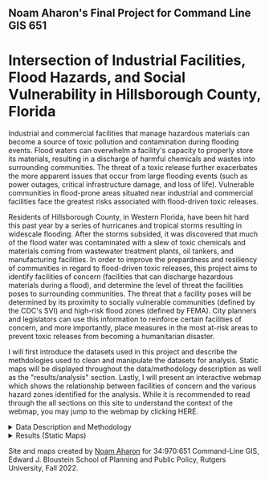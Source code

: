 ## Noam Aharon's Final Project for Command Line GIS 651

# Intersection of Industrial Facilities, Flood Hazards, and Social Vulnerability in Hillsborough County, Florida 

Industrial and commercial facilities that manage hazardous materials can become a source of toxic pollution and contamination during flooding events. Flood waters can overwhelm a facility's capacity to properly store its materials, resulting in a discharge of harmful chemicals and wastes into surrounding communities. The threat of a toxic release further exacerbates the more apparent issues that occur from large flooding events (such as power outages, critical infrastructure damage, and loss of life). Vulnerable communities in flood-prone areas situated near industrial and commercial facilities face the greatest risks associated with flood-driven toxic releases. 

Residents of Hillsborough County, in Western Florida, have been hit hard this past year by a series of hurricanes and tropical storms resulting in widescale flooding. After the storms subsided, it was discovered that much of the flood water was contaminated with a slew of toxic chemicals and materials coming from wastewater treatment plants, oil tankers, and manufacturing facilities. In order to improve the prepardness and resiliency of communities in regard to flood-driven toxic releases, this project aims to identify facilities of concern (facilities that can discharge hazardous materials during a flood), and determine the level of threat the facilities poses to surrounding communities. The threat that a facility poses will be determined by its proximity to socially vulnerable communities (defined by the CDC's SVI) and high-risk flood zones (defined by FEMA). City planners and legislators can use this information to reinforce certain facilities of concern, and more importantly, place measures in the most at-risk areas to prevent toxic releases from becoming a humanitarian disaster. 

I will first introduce the datasets used in this project and describe the methdologies used to clean and manipulate the datasets for analysis. Static maps will be displayed throughout the data/methodology description as well as the "results/analysis" section. Lastly, I will present an interactive webmap which shows the relationship between facilities of concern and the various hazard zones identified for the analysis. While it is recommended to read through the all sections on this site to understand the context of the webmap, you may jump to the webmap by clicking HERE. 


<details><summary>Data Description and Methodology</summary>
<p>

1. <a href="https://www.atsdr.cdc.gov/placeandhealth/svi/interactive_map.html"> Social Vulnerability Index by Census Tract </a> - CDC, 2020 Data. 
  
**Data Description** 
  
*What is Social Vulnerability?*
  
"Every community must prepare for and respond to hazardous events, whether a natural disaster like a tornado
or a disease outbreak, or an anthropogenic event such as a harmful chemical spill. The degree to which a
community exhibits certain social conditions, including high poverty, low percentage of vehicle access, or
crowded households, may affect that community’s ability to prevent human suffering and financial loss in the
event of disaster. These factors describe a community’s social vulnerability (CDC)."

*What is CDC Social Vulnerability Index?*
  
"SVI indicates the relative vulnerability of every U.S. Census tract. SVI ranks the tracts on 15 social factors, including unemployment,
minority status, and disability, and further groups them into four related themes. Thus, each tract receives a
ranking for each Census variable and for each of the four themes, as well as an overall ranking (CDC)." The scale goes from 0 to 1 (low to high social vulnerability). The CDC/ATSDR has prepared the SVI based on variables and data collected by the US Census Bureau.
 
The SVI can help determine a community's level of prepardness and resiliency to deal with a human or natural disaster. For the purposes of this analysis, I am interested in identifying the most socially vulnerable communities in Hillsborough County, Florida, to see if they are situated near facilities of concern. According to the CDC's interactive SVI map, census tracts with an overall SVI ranking of .75 and above are are considered to be areas with high social vulnerability. Census tracts with .75 SVI or higher will become one of the two hazard zones or areas that will be defined for the analysis. These hazard zones/areas are places where the harmful effects of toxic releases from facilities of concern will be exacerbated. 

**Data Cleaning and Methodology**

I downloaded a csv file of SVI data for every census tract in Florida. The SVI data includes all the variables that go in to calculatiing the overall SVI ranking. Since I'm only interested in the overall SVI, I dropped most of the columns from the csv. I then filtered the dataset to Hillsborough County and joined the dataset to a geodataframe that includes the geometries of the census tracts in Hillsborough County. Census tracts that were located in the water were dropped from the geometry. Initially, the number of rows in my SVI dataset did not match the number of rows in the geodataframe (333 vs 335). I later found out however, that the geodataframe of census tracts was from 2022 whle the SVI data was 2020. I then downloaded census tract geometries from 2020 and both datasets matched. Below is a choropleth map displaying the SVI values for every census tract in Hillsborough County. The dark blue census tracts (SVI of .75 and above) is defined as one of the two hazard layers that will be used to conduct the facility threat analysis.    

<img src="OverallSVI.png" width = "500" >
  

  
  
2. <a href="https://msc.fema.gov/portal/advanceSearch#searchresultsanchor"> National Flood Hazard Layer </a> - FEMA, Last updated November 11, 2022.
  
**Data Description** 
  
The National Flood Hazard Layer (NFHL_12057C) from the FEMA Flood Map Service Center is a shapefile that displays the different flood insurance zones defined by FEMA for the entire country. Flood zones are defined by their varying levels of flood risk. High risk zones are areas where there is at least a 1% chance of annual flooding and a 26% chance of flooding during a 30-year period. Moderate to low risk zones are areas where the risk of flooding is reduced but not completley removed. Flood insurance is not required in these zones. Click <a href="https://www.fema.gov/blog/fema-flood-maps-and-zones-explained"> here </a> for a more detailed explanation of the zones.

**Data Cleaning and Methodology**

Since shapefiles already contain geometries, I did not have to convert the original dataset to a geodataframe. I did, however, discover that the shapefile of flood zones for Hillsborough County contained over 9,000 polygons making it difficult to display in both matplotlib and folium. To simplify the dataset, I dissolved the shapefile by the 7 flood zones present in the data to create 7 rows of multipolygons. I then dropped the "open water" zone as it is irelevant to my analysis. To further clean the dataset, I clipped the flood zones to the geometries of my census tract, ensuring that both those datasets covered the exact same area. The flood zone data was then cleaned enough to display on the static map below. All flood zones in Hillsborough County that start with the letter "A" and "V" are high-risk flood zones and will be considered the second overall hazard zone/area used for the analysis. The "X" flood zone is considered low-risk and will therefore be dropped later on to create a layer that only includes high-risk zones. The flood zone dataset, however, still had too many intricate shapes and geometries to visualize on an interactive map. Therefore, I created a unary union of all high risk flood zones and simplified the geometries to a tolerance of 100 feet. The high risk flood map layer on the interactive map is a product of these geoprocessing steps. 

<img src="FEMAZones.png" width = "500" >
  

3. <a href="https://floridadep.gov/water/domestic-wastewater/content/wastewater-facility-information"> Florida Wastewater Facilities (Industrial and Domestic) </a> - Florida DEP, Last updated October 31st, 2022. 

**Data Description** 
  
The Florida Department of Environmental Protection has prepared a database of wastewater facilities across the state. The database is contributed to by the regional DEP offices in Florida. The site provides a csv file for different types of facilities. Although domestic wastewater facilities serve non-industrial purposes, many of them handle enough waste to generate a toxic release during flooding. Therefore, I decided to include both the industrial and domestic wastewater facilities in my analysis. The datasets include the names, addresses, capacities, and status of activity for each facility in Florida (around 6,000 total). 
 
 **Data Cleaning and Methodology** 
  
After filtering the data to Hillsborough County, I merged the two datasets and deleted any duplicate facilities (there were about 15). Since there was no locational data attached to the facilities, I had to geocode the merged dataset using the addresses provided by DEP. Many of the addresses in the data were incomplete and therefore returning poor or no results after running the geocoder. I manually cleaned most of the addresses using google maps as a reference, dropping addreesses of facilities that no longer existed or were inactive. I got a 97% and above match for all but 5 of the 294 addresses. Those 5 addresses were located, according to the original addresses, outside of Hillsborough County, and therefore dropped. After dropping some more duplicates and faulty addresses, I was left with 291 domestic and industrial wastewater facilities and their coordinates/geometries in a geodataframe. Wastewater facilities comprise the vast majority of all the facilities being explored in this analysis. However, they are not theonly type of facilities that store or manage hazardous materials. I therefore had to bring in more facility datasets.  
 
4. <a href="https://koordinates.com/layer/110586-florida-hurricane-facilities-of-concern/"> Florida Hurricane Facilities of Concern </a> - Koordinates from Florida DEP, Last updated September 29, 2022. 
  
**Data Description**  
  
The Florida Hurricane Facilities of Concern dataset identifies facilities across the state that store or manage hazardous waste. These facilities are highlighted for their potential to release hazardous materials during a large flooding event such as a hurricane. The dataset was prepared by Florida DEP but was downloaded from a site called "Koordinates" which claimed to have more updated information than the DEP itself. After some research I found that this source is credible and may have had someone from the DEP update it before updating the DEP GIS maps. Facilities of concern include "Treatment, Storage, and Disposal facilities (TSDs) that are permitted to manage hazardous waste; hazardous waste transfer facilities where hazardous waste may be stored or staged for up to 10 days; used oil transfer facilities where used oil may be stored or staged for up to 35 days; and large quantity generators (LQGs) of hazardous waste that generate more than 1000kg of hazardous waste in any one month and may store their hazardous waste for up to 90 days (DEP)." Note: Moving forward I will refer to all facilities in my analysis as "facilities of concern," not be confused with this datatset. 
  
**Data Cleaning and Methodology** 
 
I downloaded a csv for all facilities of concern in Florida. The dataset included latitude and longitude coordinates which made it easy to convert into a geodataframe to create a point layer. The data was then filtered to Hillsborough County. Some columns were dropped and others were renamed to make the data more legible. There were a total of 60 facilities identified after cleaning the dataset. This dataset will be merged with the wastewater facilities list to create a growing dataset of all facilities in Hillsborough County that can be a threat during flooding.              

  
5. <a href="https://www.epa.gov/toxics-release-inventory-tri-program "> Toxic Release Inventory Facilities </a> - EPA, 2021 Data. 
  
 **Data Description**
  
The Toxic Release Inventory (TRI) developed by the EPA is "a resource for learning about toxic chemical releases and pollution prevention activities reported by industrial and federal facilities." While not all facilities have experienced an accidental toxic release in the past, all facilities in this database store hazardous materials and do have the potential to release toxic substances into the environment. The database allows someone to search for facilities at different geographical levels for different years. The inventory also allows for the filtering of facilities based on the materials stored and other variables related to hazardous material capacity. Since I wanted the most up-to-date information, I searched for all TRI facilities in Hillsbroough County for 2021. 
  
 **Data Cleaning and Methodology** 
  
The TRI provided an option to download information about the facilities as a csv file with lat/long coordinates attached. The coordinates made it easy to convert the data to a geodataframe. The geodataframe was then projected to the local coordinate system that I had assigned all the previous data layers. In total, there were 68 TRI facilities. This dataset will be merged together with the "Facilities of Concern" dataset as well as the wastewater facilities list to create a master dataset of all facilities of concern. 
  
  
***Merging all facilities***
  
The process of merging all facility datasets and cleaning them to remove duplicates took most of my time for this project. First, I merged just the "Facilities of Concern" and TRI facilities datasets together to check for any duplicates. There were indeed duplicates which had to be manually checked for. This was done by displaying both datasets on an interactive map and using the name and address fields to find any overlapping information. After identifying and dropping the duplicates between the two datasets, I was left with 108 facilities. I was then ready to merge this new dataset to the wastewater facilities list. It took a while to identify the 30 or so duplicate facilities that existed between the datasets. While I was aware that there would be overlap, I did not anticipate how difficult it would be to locate. This was mainly because the 3 original datasets had no fields in common. All ID fields used a different alphanumeric system and thus could not be checked by code for duplicates. THe formatting of the name and address fields were also different among the datasets, leaving no choice but to manually check for duplicates. While this process was time consuming, I think it is crucuial to build a master list of all facilities of concnern in order to conduct a thorough analysis that captures the realities of Hillsborough County. After cleaning the master dataset, there was 354 facilities of concern identified ranging from wastewater facilities to oil tankers and manufacturing plants, among others. Since the datasets were messy, I was unfortunately unable to display the facilities by their type in any of the maps.
  
***Calculating threat score for facilities***
 
Each facility will be given a score from 0 to 2 depending on its location in relation to the two hazard zones defined earlier. The first hazard zone is any census tract with a .75 SVI and above. The second hazard zone is any flood zone that starts with the letter "A" or "V" A facility that is located in niether of those zones will be given a score of 0, denoting that the facility poses a low-level threat. A facility that falls in either one of the zones will be given a score of 1, denoting that the facility poses a level of moderate threat. Facilities that are located in vulnerable communities are considered a threat since vulnerable communities will have fewer resources to deal with a potential toxic release. Facilities that are located in high-risk flood zones are considered a threat since intense flooding increases the likelihood of toxic release and the long distance travel of toxic materials. A facility that falls both in a high svi tract and a high-risk flood zone will receive a score of 2, considering that facility a high-level threat. The intersecting areas of the two hazards zones will also be identified in the following static and interactive maps. This will give vieweres a sense of where these hazard zones are and why each facility was given the score that it has. 
    
</p>
</details>


<details><summary>Results (Static Maps)</summary>
<p>

***Identifying which facilities lie in high SVI tracts***
  
<img src="Facilities_HighSVI.png" width = "500" >
  
 
***Identifying which facilities lie in high-risk flood zones***

 <img src="Facilities_HighFlood.png" width = "500" >
  
***Identifying which facilities lie in both hazard zones***

 <img src="HighRiskFacilities.png" width = "500" >
  
 
We see that the high-risk/high-threat facilities are located on the eastern shores of Hillsborough Bay. This area is marked by High SVI census tracts and is suceptible to flooding from the bay. The underlying blue areas in the last map represent the areas in which the two hazard zones intersect. Since it could not be displayed easily on a static map, the scores of each facility will be included in the interactive map. 
  
 
The next 3 maps will show the high threat facilities over a choropleth of different Census Bureau variables. These variables include the percent of minority population, the percent of the population that is living at the 150% rate (or more), and the percent of population that is uninsured. These maps should not imply any concrete relationship between census tract characteristics and high-threat facilities. It is, however, interesting to explore whether or not the spatial pattern of facilities match the spaital patterns of census variables that are used to determine social vulnerability. 
 
<div class="container"> 
    <img src="Minority.png" width = "325" >
    <img src="Poverty.png" width = "325" > 
    <img src="Uninsured.png" width = "325" > 
</div> 
  
  
</p>
</details>

Site and maps created by <a href="mailto:noamyaakovaharon@gmail.com">Noam Aharon</a> for 34:970:651 Command-Line GIS, Edward J. Bloustein School of Planning and Public Policy, Rutgers University, Fall 2022. 

